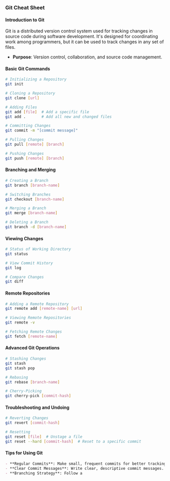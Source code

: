 ### Git Cheat Sheet

#### Introduction to Git

Git is a distributed version control system used for tracking changes in source code during software development. It's designed for coordinating work among programmers, but it can be used to track changes in any set of files.

- **Purpose**: Version control, collaboration, and source code management.

#### Basic Git Commands

```bash
# Initializing a Repository
git init

# Cloning a Repository
git clone [url]

# Adding Files
git add [file]  # Add a specific file
git add .       # Add all new and changed files

# Committing Changes
git commit -m "[commit message]"

# Pulling Changes
git pull [remote] [branch]

# Pushing Changes
git push [remote] [branch]
```

#### Branching and Merging

```bash
# Creating a Branch
git branch [branch-name]

# Switching Branches
git checkout [branch-name]

# Merging a Branch
git merge [branch-name]

# Deleting a Branch
git branch -d [branch-name]
```

#### Viewing Changes

```bash
# Status of Working Directory
git status

# View Commit History
git log

# Compare Changes
git diff
```

#### Remote Repositories

```bash
# Adding a Remote Repository
git remote add [remote-name] [url]

# Viewing Remote Repositories
git remote -v

# Fetching Remote Changes
git fetch [remote-name]
```

#### Advanced Git Operations

```bash
# Stashing Changes
git stash
git stash pop

# Rebasing
git rebase [branch-name]

# Cherry-Picking
git cherry-pick [commit-hash]
```

#### Troubleshooting and Undoing

```bash
# Reverting Changes
git revert [commit-hash]

# Resetting
git reset [file]  # Unstage a file
git reset --hard [commit-hash]  # Reset to a specific commit
```

#### Tips for Using Git

```markdown
- **Regular Commits**: Make small, frequent commits for better tracking and easier troubleshooting.
- **Clear Commit Messages**: Write clear, descriptive commit messages.
- **Branching Strategy**: Follow a 
```
